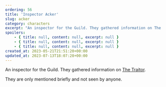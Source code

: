 ```yaml
---
ordering: 56
title: 'Inspector Acker'
slug: acker
category: characters
excerpt: "An inspector for the Guild. They gathered information on The Traitor.\nThey are only mentioned briefl..."
spoilers:
    - { title: null, content: null, excerpt: null }
    - { title: null, content: null, excerpt: null }
    - { title: null, content: null, excerpt: null }
created_at: 2023-05-21T21:51:20+00:00
updated_at: 2023-07-13T18:07:28+00:00
---
```

An inspector for the Guild. They gathered information on [The Traitor](/category/characters/the-traitor).

They are only mentioned briefly and not seen by anyone.
